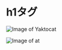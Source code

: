 <h1>h1タグ</h1>

![Image of Yaktocat](https://octodex.github.com/images/yaktocat.png)
 
![Image of at](https://3.bp.blogspot.com/-X6ruoCYjbMQ/WSa8zi2McUI/AAAAAAABEhc/OtxhrQP4PYIusK-uT61_NHbxUmlEbLWgACLcB/s800/cat_mikeneko2.png)
